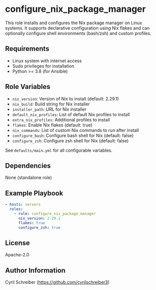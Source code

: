 configure_nix_package_manager
=============================

This role installs and configures the Nix package manager on Linux systems. It supports declarative configuration using Nix flakes and can optionally configure shell environments (bash/zsh) and custom profiles.

Requirements
------------
- Linux system with internet access
- Sudo privileges for installation
- Python >= 3.8 (for Ansible)

Role Variables
--------------
- `nix_version`: Version of Nix to install (default: 2.29.1)
- `nix_build`: Build string for Nix installer
- `installer_path`: URL for Nix installer
- `default_nix_profiles`: List of default Nix profiles to install
- `extra_nix_profiles`: Additional profiles to install
- `flakes`: Enable Nix flakes (default: true)
- `nix_commands`: List of custom Nix commands to run after install
- `configure_bash`: Configure bash shell for Nix (default: false)
- `configure_zsh`: Configure zsh shell for Nix (default: false)

See `defaults/main.yml` for all configurable variables.

Dependencies
------------
None (standalone role)

Example Playbook
----------------
```yaml
- hosts: servers
  roles:
    - role: configure_nix_package_manager
      nix_version: 2.29.1
      flakes: true
      configure_zsh: true
```

License
-------
Apache-2.0

Author Information
------------------
Cyril Schreiber (https://github.com/cyrilschreiber3)

